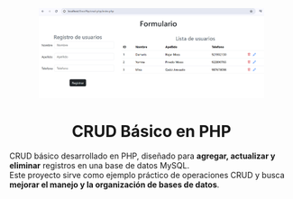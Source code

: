 <p align="center">
  <img src="https://github.com/NAJARH09/CRUD_BASIC_PHP/blob/2b23bd248cc6e802972936b15bd9f61b64371958/Captura%20de%20pantalla%202025-08-19%20160446.png" alt="Imagen del proyecto" width="400"/>
</p>

<h1 align="center">CRUD Básico en PHP</h1>

CRUD básico desarrollado en PHP, diseñado para **agregar, actualizar y eliminar** registros en una base de datos MySQL.  
Este proyecto sirve como ejemplo práctico de operaciones CRUD y busca **mejorar el manejo y la organización de bases de datos**.
